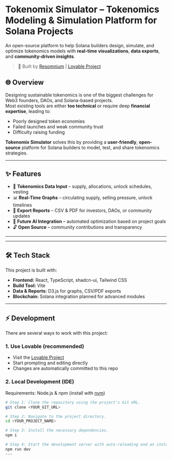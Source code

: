 # Tokenomix Simulator – Tokenomics Modeling & Simulation Platform for Solana Projects  

An open-source platform to help Solana builders design, simulate, and optimize tokenomics models with **real-time visualizations**, **data exports**, and **community-driven insights**.  

> 🚀 Built by [Resomnium](https://linktr.ee/ResomniumConsultsMe) | [Lovable Project](https://lovable.dev/projects/ae162258-420b-4050-8e5d-86f0776de6b0)
## 🌐 Overview  

Designing sustainable tokenomics is one of the biggest challenges for Web3 founders, DAOs, and Solana-based projects.  
Most existing tools are either **too technical** or require deep **financial expertise**, leading to:  

- Poorly designed token economies  
- Failed launches and weak community trust  
- Difficulty raising funding  

**Tokenomix Simulator** solves this by providing a **user-friendly**, **open-source** platform for Solana builders to model, test, and share tokenomics strategies.  

---

## ✨ Features  

- 🔢 **Tokenomics Data Input** – supply, allocations, unlock schedules, vesting  
- 📊 **Real-Time Graphs** – circulating supply, selling pressure, unlock timelines  
- 📑 **Export Reports** – CSV & PDF for investors, DAOs, or community updates  
- 🤖 **Future AI Integration** – automated optimization based on project goals  
- 🔓 **Open Source** – community contributions and transparency  

---
---

## 🛠️ Tech Stack  

This project is built with:  

- **Frontend:** React, TypeScript, shadcn-ui, Tailwind CSS  
- **Build Tool:** Vite  
- **Data & Reports:** D3.js for graphs, CSV/PDF exports  
- **Blockchain:** Solana integration planned for advanced modules  

---

## ⚡ Development  

There are several ways to work with this project:  

### 1. **Use Lovable (recommended)**  
- Visit the [Lovable Project](https://lovable.dev/projects/ae162258-420b-4050-8e5d-86f0776de6b0)  
- Start prompting and editing directly  
- Changes are automatically committed to this repo  

### 2. **Local Development (IDE)**  

Requirements: Node.js & npm (install with [nvm](https://github.com/nvm-sh/nvm#installing-and-updating))  

```sh
# Step 1: Clone the repository using the project's Git URL.
git clone <YOUR_GIT_URL>

# Step 2: Navigate to the project directory.
cd <YOUR_PROJECT_NAME>

# Step 3: Install the necessary dependencies.
npm i

# Step 4: Start the development server with auto-reloading and an instant preview.
npm run dev
---
